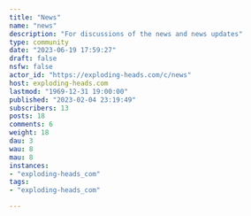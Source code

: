 ```yaml
---
title: "News" 
name: "news"
description: "For discussions of the news and news updates"
type: community
date: "2023-06-19 17:59:27"
draft: false
nsfw: false
actor_id: "https://exploding-heads.com/c/news"
host: exploding-heads.com
lastmod: "1969-12-31 19:00:00"
published: "2023-02-04 23:19:49"
subscribers: 13
posts: 18
comments: 6
weight: 18
dau: 3
wau: 8
mau: 8
instances:
- "exploding-heads_com"
tags: 
- "exploding-heads_com"

---
```

